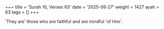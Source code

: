 +++
title = 'Surah 10, Verses 63'
date = '2025-08-27'
weight = 1427
ayah = 63
tags = []
+++

˹They are˺ those who are faithful and are mindful ˹of Him˺.